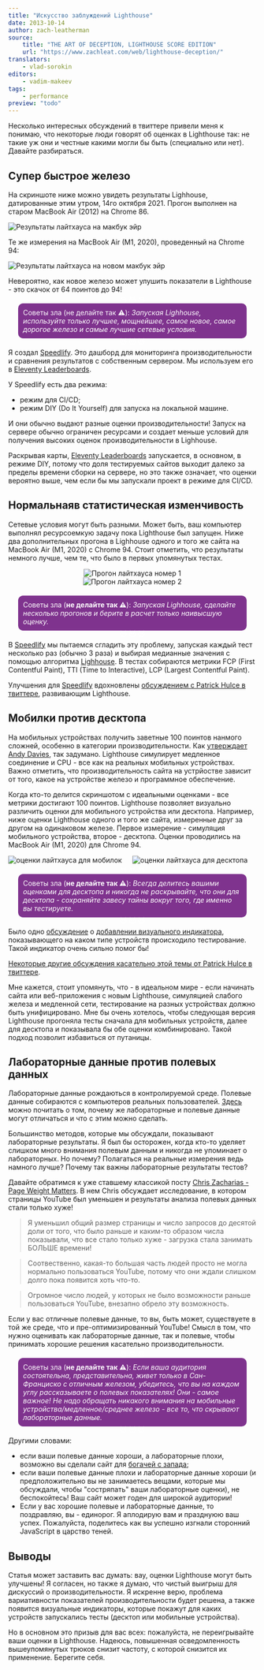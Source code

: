 ```yaml
---
title: "Искусство заблуждений Lighthouse"
date: 2013-10-14
author: zach-leatherman
source:
    title: "THE ART OF DECEPTION, LIGHTHOUSE SCORE EDITION"
    url: "https://www.zachleat.com/web/lighthouse-deception/"
translators:
    - vlad-sorokin
editors:
    - vadim-makeev
tags:
    - performance
preview: "todo"
---
```


<style>
    :root {
        --evil-color: #7f338e;
    }

    .evil-tip {
        color: #fff;
        border-radius: 10px;
        position: relative;
        background-color: var(--evil-color);
        padding: 10px;
        margin: 20px;
    }

    .small-images-grid {
        display: grid;
        place-items: center;
    }

    .small-images-grid--two-columns {
        display: grid;
        grid-template-columns: 1fr 1fr;
    }

    .evil-tip:before, .evil-tip:after {
        content: '😈 😈 😈';
        position: absolute;
        display: flex;
        justify-content: center;
        width: 100%;
        left: 0;
    }

    .evil-tip:before {
        top: -15px;
    }

    .evil-tip:after {
        bottom: -15px;
    }
</style>

Несколько интересных обсуждений в твиттере привели меня к понимаю, что некоторые люди говорят об оценках в Lighthouse так: не такие уж они и честные какими могли бы быть (специально или нет). Давайте разбираться.

## Супер быстрое железо

На скриншоте ниже можно увидеть результаты Lighhouse, датированные этим утром, 14го октября 2021. Прогон выполнен на старом MacBook Air (2012) на Chrome 86.

<img src="images/nextjs-mobile-old-hardware.png" alt="Результаты лайтхауса на макбук эйр">

Те же измерения на MacBook Air (M1, 2020), проведенный на Chrome 94:

<img src="images/nextjs-mobile-new-hardware.png" alt="Результаты лайтхауса на новом макбук эйр">

Невероятно, как новое железо может улушить показатели в Lighthouse - это скачок от 64 поинтов до 94!

<p class="evil-tip">
    Советы зла (не делайте так ⚠️):
    <em>Запуская Lighhouse, используйте только лучшее, мощнейшее, самое новое, самое дорогое железо и самые лучшие сетевые условия.</em>
</p>

Я создал [Speedlify](https://www.zachleat.com/web/speedlify/). Это дашборд для мониторинга производительности и сравнения результатов с собственным сервером. Мы используем его в [Eleventy Leaderboards](https://www.11ty.dev/speedlify/).

У Speedlify есть два режима:

-   режим для CI/CD;
-   режим DIY (Do It Yourself) для запуска на локальной машине.

И они обычно выдают разные оценки производительности! Запуск на сервере обычно ограничен ресурсами и создает меньше условий для получения высоких оценок производительности в Lighhouse.

Раскрывая карты, [Eleventy Leaderboards](https://www.11ty.dev/speedlify/) запускается, в основном, в режиме DIY, потому что доля тестируемых сайтов выходит далеко за пределы времени сборки на сервере, но это также означает, что оценки вероятно выше, чем если бы мы запускали проект в режиме для CI/CD.

## Нормальнаяв статистическая изменчивость

Сетевые условия могут быть разными. Может быть, ваш компьютер выполнял ресурсоемкую задачу пока Lighthouse был запущен. Ниже два дополнительных прогона в Lighhouse одного и того же сайта на MacBook Air (M1, 2020) с Chrome 94. Стоит отметить, что результаты немного лучше, чем те, что было в первых упомянутых тестах.

<div class="small-images-grid">
    <img src="images/nextjs-mobile-variability.png" alt="Прогон лайтхауса номер 1"/>
    <img src="images/nextjs-mobile-variability-2.png" alt="Прогон лайтхауса номер 2"/>
</div>

<p class="evil-tip">
    Советы зла (<strong>не делайте так ⚠️</strong>):
    <em>Запуская Lighhouse, сделайте несколько прогонов и берите в расчет только наивысшую оценку.</em>
</p>

В [Speedlify](https://www.zachleat.com/web/speedlify/) мы пытаемся сгладить эту проблему, запуская каждый тест несколько раз (обычно 3 раза) и выбирая медианные значения с помощью алгоритма [Lighhouse](https://github.com/zachleat/performance-leaderboard/blob/21aaeab55cc8e861a0d73ef12bf43df4ada8230c/lib/lh-median-run.js#L34). В тестах собираются метрики FCP (First Contentful Paint), TTI (Time to Interactive), LCP (Largest Contentful Paint).

Улучшения для [Speedlify](https://www.zachleat.com/web/speedlify/) вдохновлены [обсуждением с Patrick Hulce в твиттере](https://twitter.com/zachleat/status/1280348896166895617), развивающим Lighthouse.

## Мобилки против десктопа

На мобильных устройствах получить заветные 100 поинтов нанмого сложней, особенно в категории производительности. Как [утверждает Andy Davies](https://twitter.com/AndyDavies/status/1286355283749539840), так задумано. Lighthouse симулирует медленное соединение и CPU - все как на реальных мобильных устройствах. Важно отметить, что производительность сайта на устрйостве зависит от того, какое на устройстве железо и программное обеспечение.

Когда кто-то делится скриншотом с идеальными оценками - все метрики достигают 100 поинтов. Lighthouse позволяет визуально различить оценки для мобильного устройства или десктопа. Например, ниже оценки Lighthouse одного и того же сайта, измеренные друг за другом на одинаковом железе. Первое измерение - симуляция мобильного устройства, второе - десктопа. Оценки проводились на MacBook Air (M1, 2020) для Chrome 94.

<div class="small-images-grid--two-columns">
    <img src="images/gatsbyjs-mobile-zoomed.png" alt="оценки лайтхауса для мобилок" />
    <img src="images/gatsbyjs-desktop-zoomed.png" alt="оценки лайтхауса для десктопа" />
</div>

<p class="evil-tip">
    Советы зла (<strong>не делайте так ⚠️</strong>):
    <em> Всегда делитесь вашими оценками для десктопа и никогда не раскрывайте, что они для десктопа - сохраняйте завесу тайны вокруг того, где именно вы тестируете.</em>
</p>

Было одно [обсуждение](https://github.com/GoogleChrome/lighthouse/issues/9379) о [добавлении визуального индикатора](https://github.com/GoogleChrome/lighthouse/issues/8178), показывающего на каком типе устройств происходило тестирование. Такой индикатор очень сильно помог бы!

[Некоторые другие обсуждения касательно этой темы от Patrick Hulce в твиттере](https://twitter.com/zachleat/status/1286345175149826052).

Мне кажется, стоит упомянуть, что - в идеальном мире - если начинать сайта или веб-приложения с новым Lighthouse, симуляцией слабого железа и медленной сети, тестирование на разных устройствах должно быть унифицировано. Мне бы очень хотелось, чтобы следующая версия Lighthouse прогоняла тесты сначала для мобильных устройств, далее для десктопа и показывала бы обе оценки комбинировано. Такой подход позволит избавиться от путаницы.

## Лабораторные данные против полевых данных

Лабораторные данные рождаються в контролируемой среде. Полевые данные собираются с компьютеров реальных пользователей. [Здесь](https://web.dev/lab-and-field-data-differences/) можно почитать о том, почему же лабораторные и полевые данные могут отличаться и что с этим можно сделать.

Большинство методов, которые мы обсуждали, показывают лабораторные результаты. Я был бы осторожен, когда кто-то уделяет слишком много внимания полевым данным и никогда не упоминает о лабораторных. Но почему? Полагаться на реальные измерения ведь намного лучше? Почему так важны лабораторные результаты тестов?

Давайте обратимся к уже ставшему классикой посту [Chris Zacharias - Page Weight Matters](https://blog.chriszacharias.com/page-weight-matters). В нем Chris обсуждает исследование, в котором страницы YouTube был уменьшен и результаты анализа полевых данных стали только хуже!

> Я уменьшил общий размер страницы и число запросов до десятой доли от того, что было раньше и каким-то образом числа показывали, что все стало только хуже - загрузка стала занимать БОЛЬШЕ времени!

> Соотвественно, какая-то большая часть людей просто не могла нормально пользоваться YouTube, потому что они ждали слишком долго пока появится хоть что-то.

> Огромное число людей, у которых не было возможности раньше пользоваться YouTube, внезапно обрело эту возможность.

Если у вас отличные полевые данные, то вы, быть может, существуете в той же среде, что и пре-оптимизированный YouTube! Смысл в том, что нужно оценивать как лабораторные данные, так и полевые, чтобы принимать хорошие решения касательно производительности.

<p class="evil-tip">
    Советы зла (<strong>не делайте так ⚠️</strong>):
    <em>Если ваша аудитория состоятельна, представительна, живет только в Сан-Франциско с отличным железом, убедитесь, что вы на каждом углу рассказываете о полевых показателях! Они - самое важное! Не надо обращать никакого внимания на мобильные устройства/медленное/среднее железо - все то, что скрывают лабораторные данные.</em>
</p>

Другими словами:

- если ваши полевые данные хороши, а лабораторные плохи, возможно вы сделали сайт для [богачей с запада](https://www.smashingmagazine.com/2017/03/world-wide-web-not-wealthy-western-web-part-1/);
- если ваши полевые данные плохи и лабораторные данные хороши (и предположительно вы не занимаетесь вещами, которые мы обсуждали, чтобы "состряпать" ваши лабораторные оценки), не беспокойтесь! Ваш сайт может годен для широкой аудитории!
- Если у вас хорошие полевые и лабораторные данные, то поздравляю, вы - единорог. Я аплодирую вам и празднуюю ваш успех. Пожалуйста, поделитесь как вы успешно изгнали сторонний JavaScript в царство теней.

## Выводы

Статья может заставить вас думать: вау, оценки Lighthouse могут быть улучшены! Я согласен, но также я думаю, что чистый выигрыш для дискуссий о производительности. Я искренне верю, проблема вариативности показателей производительности будет решена, а также появится визуальные индикаторы, которые покажут для каких устройств запускались тесты (десктоп или мобильные устройства).

Но в основном это призыв для вас всех: пожалуйста, не переигрывайте ваши оценки в Lighthouse. Надеюсь, повышенная осведомленность вышеупомянутых трюков снизит частоту, с которой снизится их применение. Берегите себя.
